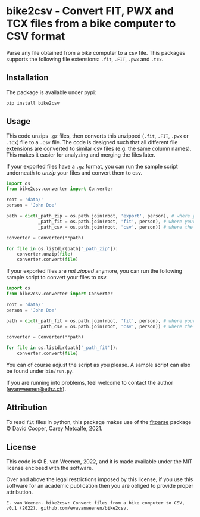 # bike2csv - Convert FIT, PWX and TCX files from a bike computer to CSV format

Parse any file obtained from a bike computer to a csv file.
This packages supports the following file extensions: `.fit`, `.FIT`, `.pwx` and `.tcx`.

## Installation
The package is available under pypi:
```
pip install bike2csv
```

## Usage
This code unzips `.gz` files, then converts this unzipped (`.fit`, `.FIT`, `.pwx` or `.tcx`) file to a `.csv` file. The code is designed such that all different file extensions are converted to similar csv files (e.g. the same column names). This makes it easier for analyzing and merging the files later.

If your exported files have a `.gz` format, you can run the sample script underneath to *unzip* your files and convert them to csv.
```python
import os
from bike2csv.converter import Converter

root = 'data/'
person = 'John Doe'

path = dict(_path_zip = os.path.join(root, 'export', person), # where your .fit.gz files are saved
            _path_fit = os.path.join(root, 'fit', person), # where your .fit files will be saved
            _path_csv = os.path.join(root, 'csv', person)) # where the .csv files will be saved

converter = Converter(**path)

for file in os.listdir(path['_path_zip']):
    converter.unzip(file)
    converter.convert(file)
```

If your exported files are *not zipped* anymore, you can run the following sample script to convert your files to csv.
```python
import os
from bike2csv.converter import Converter

root = 'data/'
person = 'John Doe'

path = dict(_path_fit = os.path.join(root, 'fit', person), # where your .fit files are be saved
            _path_csv = os.path.join(root, 'csv', person)) # where the .csv files will be saved

converter = Converter(**path)

for file in os.listdir(path['_path_fit']):
    converter.convert(file)
```
You can of course adjust the script as you please. 
A sample script can also be found under `bin/run.py`.

If you are running into problems, feel welcome to contact the author (evanweenen@ethz.ch).

## Attribution
To read `fit` files in python, this package makes use of the [fitparse](https://github.com/dtcooper/python-fitparse) package &copy; David Cooper, Carey Metcalfe, 2021.

## License
This code is &copy; E. van Weenen, 2022, and it is made available under the MIT license enclosed with the software.

Over and above the legal restrictions imposed by this license, if you use this software for an academic publication then you are obliged to provide proper attribution. 
```
E. van Weenen. bike2csv: Convert files from a bike computer to CSV, v0.1 (2022). github.com/evavanweenen/bike2csv.
```
